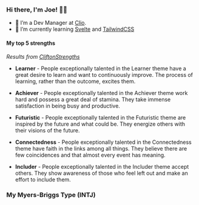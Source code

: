 ### Hi there, I'm Joe! 👋🏻

- 🔭 I’m a Dev Manager at [Clio](clio.com).
- 🌱 I’m currently learning [Svelte](https://svelte.dev/) and [TailwindCSS](https://tailwindcss.com/)

#### My top 5 strengths
_Results from [CliftonStrengths](https://www.gallup.com/cliftonstrengths/en/home.aspx)_

- **Learner** - People exceptionally talented in the Learner theme have a great desire to learn and want to continuously improve. The process of learning, rather than the outcome, excites them.

- **Achiever** - People exceptionally talented in the Achiever theme work hard and possess a great deal of stamina. They take immense satisfaction in being busy and productive.

- **Futuristic** - People exceptionally talented in the Futuristic theme are inspired by the future and what could be. They energize others with their visions of the future.

- **Connectedness** - People exceptionally talented in the Connectedness theme have faith in the links among all things. They believe there are few coincidences and that almost every event has meaning.

- **Includer** - People exceptionally talented in the Includer theme accept others. They show awareness of those who feel left out and make an effort to include them.

### My Myers-Briggs Type (INTJ)

<!--
**joekrump/joekrump** is a ✨ _special_ ✨ repository because its `README.md` (this file) appears on your GitHub profile.

Here are some ideas to get you started:

- 🔭 I’m currently working on ...
- 🌱 I’m currently learning ...
- 👯 I’m looking to collaborate on ...
- 🤔 I’m looking for help with ...
- 💬 Ask me about ...
- 📫 How to reach me: ...
- 😄 Pronouns: ...
- ⚡ Fun fact: ...
-->
